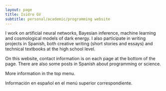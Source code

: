 ```yaml
---
layout: page
title: Isidro GV
subtitle: personal/academic/programming website
---
```


I work on artificial neural networks, Bayesian inference, machine learning and cosmological models of dark energy. I also participate in writing projects in Spanish, both creative writing (short stories and essays) and technical textbooks at the high school level.

On this website, contact information is on each page at the bottom of the page. There are also some posts in Spanish about programming or science.

More information in the top menu. 

Información en español en el menú superior correspondiente.
